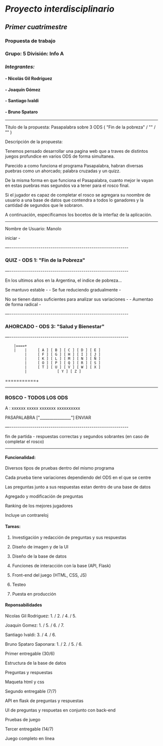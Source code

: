 # *Proyecto interdisciplinario*
## *Primer cuatrimestre*
### Propuesta de trabajo
### Grupo: 5   División: Info A
### *Integrantes:*
#### - Nicolás Gil Rodríguez
#### - Joaquín Gómez
#### - Santiago Ivaldi
#### - Bruno Spataro

___

Título de la propuesta:  Pasapalabra sobre 3 ODS ( "Fin de la pobreza" / "" / "" )


Descripción de la propuesta:

Tenemos pensado desarrollar una pagina web que a traves de distintos juegos profundice en varios ODS de forma simultanea.

Parecido a como funciona el programa Pasapalabra, habran diversas puebras como un ahorcado; palabra cruzadas y un quizz.

De la misma forma en que funciona el Pasapalabra, cuanto mejor le vayan en estas puebras mas segundos va a tener para el rosco final. 

Si el jugador es capaz de completar el rosco se agregara su noombre de usuario a una base de datos que contendra a todos lo ganadores y la cantidad de segundos que le sobraron.

A continuación, especificamos los bocetos de la interfaz de la aplicación.

___

Nombre de Usuario: Manolo


iniciar -  


—-------------------------------------------------------------
### QUIZ - ODS 1: "Fin de la Pobreza"



—-------------------------------------------------------------

En los ultimos años en la Argentina, el indice de pobreza...

Se mantuvo estable - 		- Se fue reduciendo gradualmente - 

No se tienen datos suficientes para analizar sus variaciones - 		- Aumentao de forma radical -


—-------------------------------------------------------------
### AHORCADO - ODS 3: "Salud y Bienestar"


—-------------------------------------------------------------

        |====+
        |    |     [ A ] [ B ] [ C ] [ D ] [ E ]
             |     [ F ] [ G ] [ H ] [ I ] [ J ]
             |     [ K ] [ L ] [ M ] [ N ] [ Ñ ]
             |     [ O ] [ P ] [ Q ] [ R ] [ S ]
             |     [ T ] [ U ] [ V ] [ W ] [ X ]
             |              [ Y ] [ Z ]
  ===========+ 
  
  _ _ _ _ _ _ _ _ _

### ROSCO - TODOS LOS ODS

A : xxxxxx xxxxx xxxxxxx xxxxxxxxxx

PASAPALABRA      ["________________"] ENVIAR

—-------------------------------------------------------------

fin de partida - respuestas correctas y segundos sobrantes (en caso de completar el rosco)

___

#### Funcionalidad:

Diversos tipos de pruebas dentro del mismo programa

Cada prueba tiene variaciones dependiendo del ODS en el que se centre

Las preguntas junto a sus respuestas estan dentro de una base de datos

Agregado y modificación de preguntas 

Ranking de los mejores jugadores

Incluye un contrareloj


#### Tareas:

1. Investigación y redacción de preguntas y sus respuestas

2. Diseño de imagen y de la UI

3. Diseño de la base de datos 

4. Funciones de interacción con la base (API, Flask) 

5. Front-end del juego (HTML, CSS, JS)

6. Testeo 

7. Puesta en producción


#### Reponsabilidades

Nicolas Gil Rodriguez: 1. / 2. / 4. / 5. 

Joaquin Gomez: 1. / 5. / 6. / 7.

Santiago Ivaldi: 3. / 4. / 6.

Bruno Spataro Saponara: 1. / 2. / 5. / 6.



Primer entregable (30/6)

Estructura de la base de datos

Preguntas y respuestas

Maqueta html y css

Segundo entregable (7/7)

API en flask de preguntas y respuestas

UI de preguntas y respuetas en conjunto con back-end

Pruebas de juego

Tercer entregable (14/7)

Juego completo en línea
